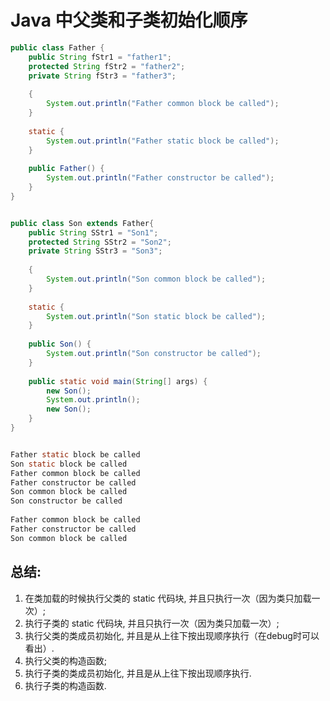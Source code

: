 # Java 中父类和子类初始化顺序

```java
public class Father {
    public String fStr1 = "father1";
    protected String fStr2 = "father2";
    private String fStr3 = "father3";
 
    {
        System.out.println("Father common block be called");
    }
 
    static {
        System.out.println("Father static block be called");
    }
 
    public Father() {
        System.out.println("Father constructor be called");
    }
}
```

```java

public class Son extends Father{
    public String SStr1 = "Son1";
    protected String SStr2 = "Son2";
    private String SStr3 = "Son3";
 
    {
        System.out.println("Son common block be called");
    }
 
    static {
        System.out.println("Son static block be called");
    }
 
    public Son() {
        System.out.println("Son constructor be called");
    }
 
    public static void main(String[] args) {
        new Son();
        System.out.println();
        new Son();
    }
}
```

```java

Father static block be called
Son static block be called
Father common block be called
Father constructor be called
Son common block be called
Son constructor be called
 
Father common block be called
Father constructor be called
Son common block be called
```

## 总结:

1. 在类加载的时候执行父类的 static 代码块, 并且只执行一次（因为类只加载一次）;
2. 执行子类的 static 代码块, 并且只执行一次（因为类只加载一次）;
3. 执行父类的类成员初始化, 并且是从上往下按出现顺序执行（在debug时可以看出）.
4. 执行父类的构造函数;
5. 执行子类的类成员初始化, 并且是从上往下按出现顺序执行.
6. 执行子类的构造函数.